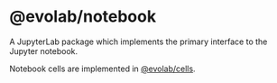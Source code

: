 # @evolab/notebook

A JupyterLab package which implements the primary interface to the Jupyter notebook.

Notebook cells are implemented in [@evolab/cells](../cells).
